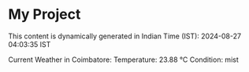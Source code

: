 # My Project

This content is dynamically generated in Indian Time (IST): 2024-08-27 04:03:35 IST


Current Weather in Coimbatore:
Temperature: 23.88 °C
Condition: mist
